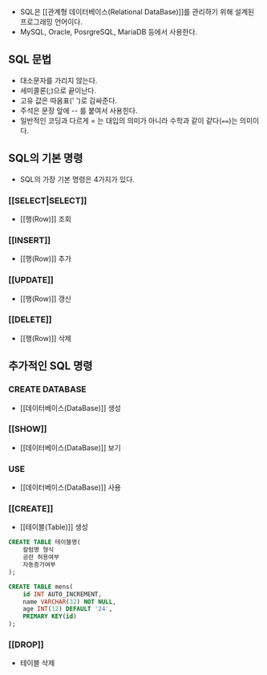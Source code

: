 - SQL은 [[관계형 데이터베이스(Relational DataBase)]]를 관리하기 위해 설계된 프로그래밍 언어이다.
- MySQL, Oracle, PosrgreSQL, MariaDB 등에서 사용한다.


## SQL 문법

- 대소문자를 가리지 않는다.
- 세미콜론(;)으로 끝이난다.
- 고유 값은 따옴표(' ')로 감싸준다.
- 주석은 문장 앞에 -- 를 붙여서 사용힌다.
- 일반적인 코딩과 다르게 = 는 대입의 의미가 아니라 수학과 같이 같다(`==`)는 의미이다.

## SQL의 기본 명령

- SQL의 가장 기본 명령은 4가지가 있다.

### [[SELECT|SELECT]]

- [[행(Row)]] 조회
### [[INSERT]]

- [[행(Row)]] 추가
### [[UPDATE]]

- [[행(Row)]] 갱신
### [[DELETE]]

- [[행(Row)]] 삭제


## 추가적인 SQL 명령

### CREATE DATABASE

- [[데이터베이스(DataBase)]] 생성
### [[SHOW]]

- [[데이터베이스(DataBase)]] 보기
### USE

- [[데이터베이스(DataBase)]] 사용

### [[CREATE]]

-  [[테이블(Table)]] 생성

```sql
CREATE TABLE 테이블명( 
	칼럼명 형식 
	공란 허용여부 
	자동증가여부 
); 

CREATE TABLE mens( 
	id INT AUTO_INCREMENT,
	name VARCHAR(32) NOT NULL, 
	age INT(12) DEFAULT '24',
	PRIMARY KEY(id) 
);
```

### [[DROP]]

- 테이블 삭제